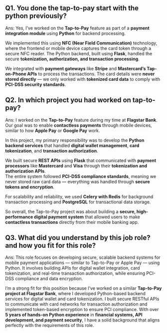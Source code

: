 ## Q1. You done the tap-to-pay start with the python previously?

Ans: Yes, I’ve worked on the **Tap-to-Pay** feature as part of a **payment integration module** using **Python** for backend processing.

We implemented this using **NFC (Near Field Communication)** technology, where the frontend or mobile device captures the card token through a secure NFC reader. The Python backend, built using **Flask**, handled the secure **tokenization, authorization, and transaction processing**.

We integrated with **payment gateways** like **Stripe** and **Mastercard’s Tap-on-Phone APIs** to process the transactions. The card details were **never stored directly** — we only worked with **tokenized card data** to comply with **PCI-DSS security standards**.

## Q2. In which project you had worked on tap-to-pay?

Ans: I worked on the **Tap-to-Pay** feature during my time at **Flagstar Bank**.  
Our goal was to enable **contactless payments** through mobile devices, similar to how **Apple Pay** or **Google Pay** work.

In this project, my primary responsibility was to develop the **Python backend services** that handled **digital wallet management**, **card tokenization**, and **transaction authorization**.

We built secure **REST APIs** using **Flask** that communicated with **payment processors** like **Mastercard** and **Visa** through their **tokenization and authorization APIs**.  
The entire system followed **PCI-DSS compliance standards**, meaning we never stored raw card data — everything was handled through **secure tokens and encryption**.

For scalability and reliability, we used **Celery with Redis** for background transaction processing and **PostgreSQL** for transactional data storage.

So overall, the Tap-to-Pay project was about building a **secure, high-performance digital payment system** that allowed users to make **contactless transactions** directly from their mobile banking app.

## Q3. What did you understand by this job role? and how you fit for this role?

Ans: This role focuses on developing secure, scalable backend systems for mobile payment applications — similar to Tap-to-Pay or Apple Pay — using Python. It involves building APIs for digital wallet integration, card tokenization, and real-time transaction authorization, while ensuring PCI-DSS compliance and data encryption.

I’m a strong fit for this position because I’ve worked on a similar **Tap-to-Pay project at Flagstar Bank**, where I developed Python-based backend services for digital wallet and card tokenization. I built secure RESTful APIs to communicate with card networks for transaction authorization and implemented token-based encryption to ensure PCI compliance. With over **5 years of hands-on Python experience** in **financial systems, API development, and payment security**, I have a solid background that aligns perfectly with the requirements of this role.

